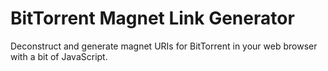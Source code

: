 # BitTorrent Magnet Link Generator

Deconstruct and generate magnet URIs for BitTorrent in your web browser with a bit of JavaScript.

